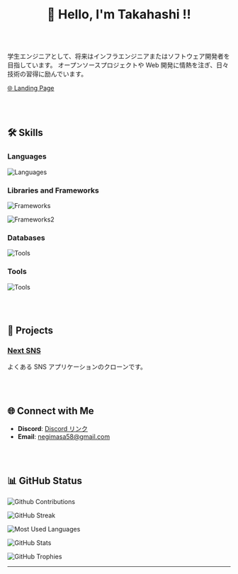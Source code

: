 <div align="center">

<br><br>

# 👋 Hello, I'm Takahashi !!

</div>

<br><br>

学生エンジニアとして、将来はインフラエンジニアまたはソフトウェア開発者を目指しています。
オープンソースプロジェクトや Web 開発に情熱を注ぎ、日々技術の習得に励んでいます。

[🌐 Landing Page](https://tks-astroplate.vercel.app)

<br><br>

## 🛠 Skills

### Languages

![Languages](https://skillicons.dev/icons?i=python,php,html,css,javascript,typescript,swift,md&perline=8)

### Libraries and Frameworks

![Frameworks](https://skillicons.dev/icons?i=nodejs,react,vite,vitest,jest,nextjs,astro,tailwindcss,redux,flask,django&perline=8)

![Frameworks2](https://go-skill-icons.vercel.app/api/icons?i=reactnative)

### Databases

![Tools](https://skillicons.dev/icons?i=mysql,sqlite,firebase,supabase,mongodb&perline=8)

### Tools

![Tools](https://skillicons.dev/icons?i=vim,vscode,aws,docker,vercel,linux,github,postman&perline=8)

<br><br>

## 🚀 Projects

### [Next SNS](https://github.com/hellotksan/nextsns)

よくある SNS アプリケーションのクローンです。

<br><br>

## 🌐 Connect with Me

- **Discord**: [Discord リンク](https://discord.com/channels/1294134400023269467/1294134400023269470)
- **Email**: [negimasa58@gmail.com](negimasa58@gmail.com)

<br><br>

## 📊 GitHub Status

![Github Contributions](https://github-profile-summary-cards.vercel.app/api/cards/profile-details?username=hellotksan)

![GitHub Streak](https://streak-stats.demolab.com/?user=hellotksan)

![Most Used Languages](https://github-readme-stats.vercel.app/api/top-langs/?username=hellotksan)

![GitHub Stats](https://github-readme-stats.vercel.app/api?username=hellotksan)

![GitHub Trophies](https://github-profile-trophy.vercel.app/?username=hellotksan)

---
